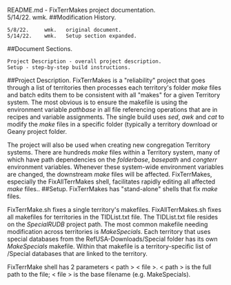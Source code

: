 README.md - FixTerrMakes project documentation.<br>
5/14/22.	wmk.
##Modification History.
<pre><code>5/8/22.     wmk.   original document.
5/14/22.    wmk.   Setup section expanded.
</code></pre>
##Document Sections.
<pre><code>Project Description - overall project description.
Setup - step-by-step build instructions.
</code></pre>
##Project Description.
FixTerrMakes is a "reliability" project that goes through a list of territories
then processes each territory's folder *make* files
and batch edits them to be consistent with all "makes" for a given
Territory system. The most obvious is to ensure the makefile is using the
environment variable *pathbase* in all file referencing operations that
are in recipes and variable assignments. The single build uses *sed*, *awk* and
*cat* to modify the *make* files in a specific folder (typically a territory
download or Geany project folder.

The project will also be used when creating new congregation Territory
systems. There are hundreds *make* files within a Territory system, many
of which have path dependencies on the *folderbase*, *basepath* and
*congterr* environment variables. Whenever these system-wide environment
variables are changed, the downstream *make* files will be
affected. FixTerrMakes, especially the FixAllTerrMakes shell, facilitates rapidly
editing all affected *make* files..
##Setup.
FixTerrMakes has  "stand-alone" shells that fix *make* files.

FixTerrMake.sh fixes a single territory's makefiles. FixAllTerrMakes.sh fixes all
makefiles for territories in the TIDList.txt file. The TIDList.txt file resides
on the *SpecialRUDB* project path. The most common makefile needing modification
across territories is *MakeSpecials*. Each territory that uses special databases
from the RefUSA-Downloads/Special folder has its own *MakeSpecials* makefile. Within
that makefile is a territory-specific list of /Special databases that are linked
to the territory.

FixTerrMake shell has 2 parameters < path > < file >. < path > is the
full path to the file; < file > is the base filename (e.g. MakeSpecials).
